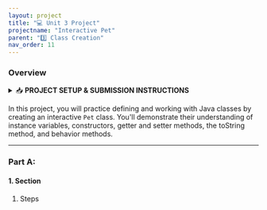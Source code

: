 ```yaml
---
layout: project
title: "💻 Unit 3 Project"
projectname: "Interactive Pet"
parent: "3️⃣ Class Creation"
nav_order: 11
---
```



### Overview

<html>
<details>
<summary>📥 <strong class="text-green-200">PROJECT SETUP & SUBMISSION INSTRUCTIONS</strong></summary>
  
<div class="setup" markdown="block">

1. Go to the `CS2 Unit 3 Project` assignment on **Blackbaud** and follow the provided **GitHub Classroom** link.
  > 📁 Clicking the link generates a **private repository** for your project with the appropriate starter code. Note that **projects** are stored within the [BWL-CS Organization](https://github.com/BWL-CS), so you _cannot_ access it from the "Your Repositories" page!
2. Open the repository in a **Codespace** whenever you spend time working on the program, in class or at home. 
  > ⚠️ Always remember to `commit changes` after every coding session!
3. When your project is complete, **submit the link to your repository** in the `CS2 Unit 3 Project` assignment on Blackbaud.

</div>

</details>
</html>

In this project, you will practice defining and working with Java classes by creating an interactive `Pet` class. You'll demonstrate their understanding of instance variables, constructors, getter and setter methods, the toString method, and behavior methods.

---

### Part A: 

#### 1. Section
<div class="task" markdown="block">

1. Steps

</div> 

<!--
### Instructions & Requirements

<div class="task" markdown="block">

1. **Create the Class**
  - [ ] Create a new _file_ named `Creature.java`.
  - [ ] Define a `public` _class_ named `Creature`.
2. **Declare Instance Variables**
  - [ ] `private String species;` (_required_)
  - [ ] At least one other `String` variable
  - [ ] At least one `int` variable 
  - [ ] At least one `double` variable
  - [ ] At least one `boolean` variable
  > Make sure all instance variables are `private`!
3. **Write Two Constructors**
  - [ ] Write a _no-argument_ constructor that sets _default_ values for all instance variables.
  - [ ] Write a _parameterized_ constructor that initializes all instance variables based on _arguments_ passed to it.
  > Make sure to use the `this` keyword!
4. **Write Accessor/Getter Methods**
  - [ ] Write a `public` _get_ method for each instance variable to allow external access to their values.
  > Make sure your `return` type matches the instance variable!
5. **Write Mutator/Setter Methods**
  - [ ] Write a `public` _set_ method for each instance variable to allow external modification of their values.
  > Make sure your method accepts a _parameter_ of the same data type as the instance variable!
6. **Write a toString Method**
  - [ ] Override the `toString()` method to `return` a _String representation_ of the object that includes all instance variables.
7. **Write Behavior Methods**
  - [ ] Add at least TWO additional behavior methods that define _actions_ the creature can perform. These methods can use the instance variables and return results, perform tasks, or indirectly affect the state of instance variables.
  > _Examples:_
  > - `public void grow(int years)` - Increases the age of the creature by a given number of years.
  > - `public String speak()` - Returns a string like "The Dragon lets out a mighty roar!" based on the species.
8. **Write a Test Class**
  - [ ] Create a separate `Main.java` class with a `main()` method that demonstrates **all features** of your Creature class.
  > _In the main method:_
  > - Create at least two Creature **objects** using different constructors.
  > - Use the **getter** and **setter** methods to access and modify instance variables.
  > - Call the **behavior methods** and display their outputs.
  > - **Print** the objects using the toString method.

</div> 

### Extension

#### Make it Interactive!
After ensuring your test class works as intended, update it to allow for _user interaction_:
1. Import the `Scanner` class at the top of your program.
2. Set up a `Scanner` object instance in the `main` method.
3. Prompt the user to input values for each instance variable, store those values in variables, then pass those variables into your _parameterized constructor_.

Allow the user to run your behavior methods as they choose, demonstrating the _output_ or _effects_ in a way that makes sense:
```java
while (!userInput.equals("quit") {
  System.out.println("What would you like to do with your creature - speak or grow?");
  userInput = scan.nextLine();
  if (userInput.equals("speak")) {
    System.out.println(creature.speak());
  }
  else if (userInput.equals("grow")) {
    System.out.println("Enter a whole number: ");
    int years = scan.nextInt();
    creature.grow(years);
    System.out.println("Your creature is now " + creature.getAge() + " years old!");
  }
  else {
    System.out.println("That command is not recognized, try again.");
  }
}
```
> Different types of methods (`void` or _returns_ data, if it needs _input_ or not) will require different handling as seen in the example above.


{:.highlight}
You can also turn your text-based interactive version into a visual one with a **GUI** (Graphical User Interface)! See my `Java Swing` demo: [GitHub Swing GUI](https://github.com/katerinanavab/JavaGUI-Demo) and make sure to copy your completed `Creature.java` file in the repository too. 


-->
